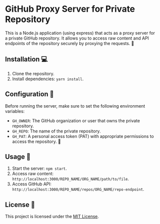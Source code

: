 # GitHub Proxy Server for Private Repository

This is a Node.js application (using express) that acts as a proxy server for a private GitHub repository. It allows you to access raw content and API endpoints of the repository securely by proxying the requests. :closed_lock_with_key:

## Installation  :computer:

1. Clone the repository.
2. Install dependencies: `yarn install`.

## Configuration  :wrench:

Before running the server, make sure to set the following environment variables:

- `GH_OWNER`: The GitHub organization or user that owns the private repository.
- `GH_REPO`: The name of the private repository.
- `GH_PAT`: A personal access token (PAT) with appropriate permissions to access the repository. :key:

## Usage  :rocket:

1. Start the server: `npm start`.
2. Access raw content: `http://localhost:3000/REPO_NAME/ORG_NAME/path/to/file`.
3. Access GitHub API: `http://localhost:3000/REPO_NAME/repos/ORG_NAME/repo-endpoint`.

## License  :page_facing_up:

This project is licensed under the [MIT License](https://raw.githubusercontent.com/git/git-scm.com/main/MIT-LICENSE.txt).
